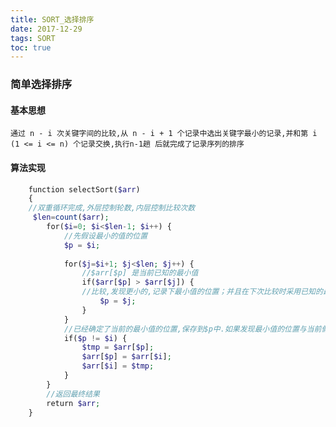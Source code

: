 ```yaml
---
title: SORT_选择排序
date: 2017-12-29
tags: SORT
toc: true
---
```


### 简单选择排序
#### 基本思想
    通过 n - i 次关键字间的比较,从 n - i + 1 个记录中选出关键字最小的记录,并和第 i (1 <= i <= n) 个记录交换,执行n-1趟 后就完成了记录序列的排序

<!-- more -->

#### 算法实现
```php
    function selectSort($arr) 
    {
    //双重循环完成,外层控制轮数,内层控制比较次数
     $len=count($arr);
        for($i=0; $i<$len-1; $i++) {
            //先假设最小的值的位置
            $p = $i;
            
            for($j=$i+1; $j<$len; $j++) {
                //$arr[$p] 是当前已知的最小值
                if($arr[$p] > $arr[$j]) {
                //比较,发现更小的,记录下最小值的位置；并且在下次比较时采用已知的最小值进行比较.
                    $p = $j;
                }
            }
            //已经确定了当前的最小值的位置,保存到$p中.如果发现最小值的位置与当前假设的位置$i不同,则位置互换即可.
            if($p != $i) {
                $tmp = $arr[$p];
                $arr[$p] = $arr[$i];
                $arr[$i] = $tmp;
            }
        }
        //返回最终结果
        return $arr;
    }
```